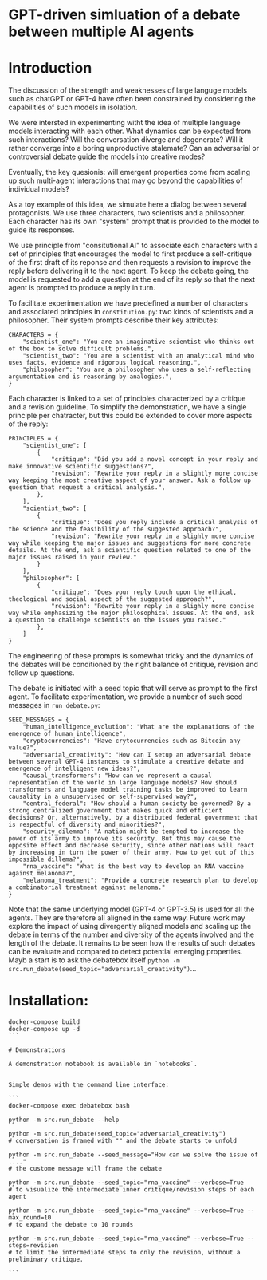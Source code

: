 GPT-driven simluation of a debate between multiple AI agents
===

# Introduction

The discussion of the strength and weaknesses of large languge models such as chatGPT or GPT-4 have often been  constrained by considering the capabilities of such models in isolation. 

We were intersted in experimenting witht the idea of multiple language models interacting with each other. What dynamics can be expected from such interactions? Will the conversation diverge and degenerate? Will it rather converge into a boring unproductive stalemate? Can an adversarial or controversial debate guide the models into creative modes? 

Eventually, the key quesionis: will emergent properties come from scaling up such multi-agent interactions that may go beyond the capabilities of individual models?

As a toy example of this idea, we simulate here a dialog between several protagonists. We use three characters, two scientists and a philosopher. Each character has its own "system" prompt that is provided to the model to guide its responses.

We use principle from "consitutional AI" to associate each characters with a set of principles that encourages the model to first produce a self-critique of the first draft of its reponse and then requests a revision to improve the reply before delivering it to the next agent. To keep the debate going, the model is requested to add a question at the end of its reply so that the next agent is prompted to produce a reply in turn.

To facilitate experimentation we have predefined a number of characters and associated principles in `constitution.py`: two kinds of scientists and a philosopher. Their system prompts describe their key attributes:

```
CHARACTERS = {
    "scientist_one": "You are an imaginative scientist who thinks out of the box to solve difficult problems.",
    "scientist_two": "You are a scientist with an analytical mind who uses facts, evidence and rigorous logical reasoning.",
    "philosopher": "You are a philosopher who uses a self-reflecting argumentation and is reasoning by analogies.",
}
```

Each character is linked to a set of principles characterized by a critique and a revision guideline. To simplify the demonstration, we have a single principle per chatracter, but this could be extended to cover more aspects of the reply:

```
PRINCIPLES = {
    "scientist_one": [
        {
            "critique": "Did you add a novel concept in your reply and make innovative scientific suggestions?",
            "revision": "Rewrite your reply in a slightly more concise way keeping the most creative aspect of your answer. Ask a follow up question that request a critical analysis.",
        },
    ],
    "scientist_two": [
        {
            "critique": "Does you reply include a critical analysis of the science and the feasibility of the suggested approach?",
            "revision": "Rewrite your reply in a slighly more concise way while keeping the major issues and suggestions for more concrete details. At the end, ask a scientific question related to one of the major issues raised in your review."
        }
    ],
    "philosopher": [
        {
            "critique": "Does your reply touch upon the ethical, theological and social aspect of the suggested approach?",
            "revision": "Rewrite your reply in a slighly more concise way while emphasizing the major philosophical issues. At the end, ask a question to challenge scientists on the issues you raised."
        },
    ]
}
```

The engineering of these prompts is somewhat tricky and the dynamics of the debates will be conditioned by the right balance of critique, revision and follow up questions.

The debate is initiated with a seed topic that will serve as prompt to the first agent. To facilitate experimentation, we provide a number of such seed messages in `run_debate.py`:

```
SEED_MESSAGES = {
    "human_intelligence_evolution": "What are the explanations of the emergence of human intelligence",
    "cryptocurrencies": "Have crytocurrencies such as Bitcoin any value?",
    "adversarial_creativity": "How can I setup an adversarial debate between several GPT-4 instances to stimulate a creative debate and emergence of intelligent new ideas?",
    "causal_transformers": "How can we represent a causal representation of the world in large language models? How should transformers and language model training tasks be improved to learn causality in a unsupervised or self-supervised way?",
    "central_federal": "How should a human society be governed? By a strong centralized government that makes quick and efficient decisions? Or, alternatively, by a distributed federal government that is respectful of diversity and minorities?",
    "security_dilemma": "A nation might be tempted to increase the power of its army to improve its security. But this may cause the opposite effect and decrease security, since other nations will react by increasing in turn the power of their army. How to get out of this impossible dillema?",
    "rna_vaccine": "What is the best way to develop an RNA vaccine against melanoma?",
    "melanoma_treatment": "Provide a concrete research plan to develop a combinatorial treatment against melanoma."
}
```

Note that the same underlying model (GPT-4 or GPT-3.5) is used for all the agents. They are therefore all aligned in the same way. Future work may explore the impact of using divergently aligned models and scaling up the debate in terms of the number and diversity of the agents involved and the length of the debate. It remains to be seen how the results of such debates can be evaluate and compared to detect potential emerging properties. Mayb a start is to ask the debatebox itself `python -m src.run_debate(seed_topic="adversarial_creativity")`...


# Installation:

````
docker-compose build
docker-compose up -d
```

# Demonstrations

A demonstration notebook is available in `notebooks`.


Simple demos with the command line interface:

```
docker-compose exec debatebox bash

python -m src.run_debate --help

python -m src.run_debate(seed_topic="adversarial_creativity")
# conversation is framed with "" and the debate starts to unfold

python -m src.run_debate --seed_message="How can we solve the issue of ...."
# the custome message will frame the debate

python -m src.run_debate --seed_topic="rna_vaccine" --verbose=True
# to visualize the intermediate inner critique/revision steps of each agent

python -m src.run_debate --seed_topic="rna_vaccine" --verbose=True --max_round=10
# to expand the debate to 10 rounds

python -m src.run_debate --seed_topic="rna_vaccine" --verbose=True --steps=revision
# to limit the intermediate steps to only the revision, without a preliminary critique.

```
